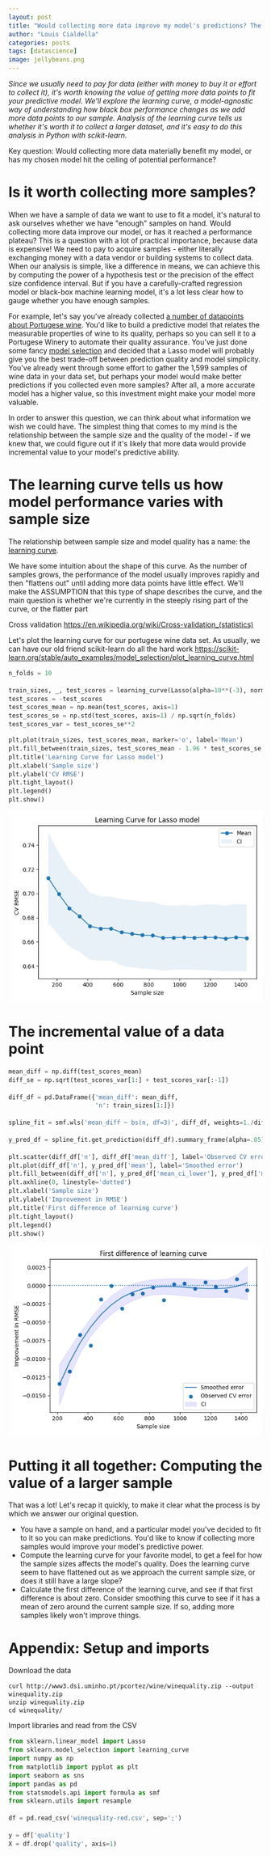 ```yaml
---
layout: post
title: "Would collecting more data improve my model's predictions? The learning curve and the value of incremental samples"
author: "Louis Cialdella"
categories: posts
tags: [datascience]
image: jellybeans.png
---
```


*Since we usually need to pay for data (either with money to buy it or effort to collect it), it's worth knowing the value of getting more data points to fit your predictive model. We'll explore the learning curve, a model-agnostic way of understanding how black box performance changes as we add more data points to our sample. Analysis of the learning curve tells us whether it's worth it to collect a larger dataset, and it's easy to do this analysis in Python with scikit-learn.*

Key question: Would collecting more data materially benefit my model, or has my chosen model hit the ceiling of potential performance?

# Is it worth collecting more samples?

When we have a sample of data we want to use to fit a model, it's natural to ask ourselves whether we have "enough" samples on hand. Would collecting more data improve our model, or has it reached a performance plateau? This is a question with a lot of practical importance, because data is expensive!  We need to pay to acquire samples - either literally exchanging money with a data vendor or building systems to collect data. When our analysis is simple, like a difference in means, we can achieve this by computing the power of a hypothesis test or the precision of the effect size confidence interval. But if you have a carefully-crafted regression model or black-box machine learning model, it's a lot less clear how to gauge whether you have enough samples.

For example, let's say you've already collected [a number of datapoints about Portugese wine](http://www3.dsi.uminho.pt/pcortez/wine/). You'd like to build a predictive model that relates the measurable properties of wine to its quality, perhaps so you can sell it to a Portugese Winery to automate their quality assurance. You've just done some fancy [model selection](https://lmc2179.github.io/posts/cvci.html) and decided that a Lasso model will probably give you the best trade-off between prediction quality and model simplicity. You've already went through some effort to gather the 1,599 samples of wine data in your data set, but perhaps your model would make better predictions if you collected even more samples? After all, a more accurate model has a higher value, so this investment might make your model more valuable.

In order to answer this question, we can think about what information we wish we could have. The simplest thing that comes to my mind is the relationship between the sample size and the quality of the model - if we knew that, we could figure out if it's likely that more data would provide incremental value to your model's predictive ability.

# The learning curve tells us how model performance varies with sample size

The relationship between sample size and model quality has a name: the [learning curve](https://en.wikipedia.org/wiki/Learning_curve_(machine_learning)). 

We have some intuition about the shape of this curve. As the number of samples grows, the performance of the model usually improves rapidly and then "flattens out" until adding more data points have little effect. We'll make the ASSUMPTION that this type of shape describes the curve, and the main question is whether we're currently in the steeply rising part of the curve, or the flatter part

Cross validation https://en.wikipedia.org/wiki/Cross-validation_(statistics)

Let's plot the learning curve for our portugese wine data set. As usually, we can have our old friend scikit-learn do all the hard work https://scikit-learn.org/stable/auto_examples/model_selection/plot_learning_curve.html

```python
n_folds = 10

train_sizes, _, test_scores = learning_curve(Lasso(alpha=10**(-3), normalize=True), X, y, cv=n_folds, scoring='neg_root_mean_squared_error', train_sizes=np.linspace(0.1, 1, 20))
test_scores = -test_scores
test_scores_mean = np.mean(test_scores, axis=1)
test_scores_se = np.std(test_scores, axis=1) / np.sqrt(n_folds)
test_scores_var = test_scores_se**2
```

```python
plt.plot(train_sizes, test_scores_mean, marker='o', label='Mean')
plt.fill_between(train_sizes, test_scores_mean - 1.96 * test_scores_se, test_scores_mean + 1.96 * test_scores_se, alpha=.1, label='CI')
plt.title('Learning Curve for Lasso model')
plt.xlabel('Sample size')
plt.ylabel('CV RMSE')
plt.tight_layout()
plt.legend()
plt.show()
```

![Learning curve](https://raw.githubusercontent.com/lmc2179/lmc2179.github.io/master/assets/img/learning_curve/1.png)

# The incremental value of a data point



```python
mean_diff = np.diff(test_scores_mean)
diff_se = np.sqrt(test_scores_var[1:] + test_scores_var[:-1])

diff_df = pd.DataFrame({'mean_diff': mean_diff, 
                        'n': train_sizes[1:]})

spline_fit = smf.wls('mean_diff ~ bs(n, df=3)', diff_df, weights=1./diff_se**2).fit() # Differing variances of observations

y_pred_df = spline_fit.get_prediction(diff_df).summary_frame(alpha=.05)

plt.scatter(diff_df['n'], diff_df['mean_diff'], label='Observed CV error')
plt.plot(diff_df['n'], y_pred_df['mean'], label='Smoothed error')
plt.fill_between(diff_df['n'], y_pred_df['mean_ci_lower'], y_pred_df['mean_ci_upper'], alpha=.1, color='blue', label='CI')
plt.axhline(0, linestyle='dotted')
plt.xlabel('Sample size')
plt.ylabel('Improvement in RMSE')
plt.title('First difference of learning curve')
plt.tight_layout()
plt.legend()
plt.show()
```

![Learning curve first difference](https://raw.githubusercontent.com/lmc2179/lmc2179.github.io/master/assets/img/learning_curve/2.png)

# Putting it all together: Computing the value of a larger sample

That was a lot! Let's recap it quickly, to make it clear what the process is by which we answer our original question.

- You have a sample on hand, and a particular model you've decided to fit to it so you can make predictions. You'd like to know if collecting more samples would improve your model's predictive power.
- Compute the learning curve for your favorite model, to get a feel for how the sample sizes affects the model's quality. Does the learning curve seem to have flattened out as we approach the current sample size, or does it still have a large slope?
- Calculate the first difference of the learning curve, and see if that first difference is about zero. Consider smoothing this curve to see if it has a mean of zero around the current sample size. If so, adding more samples likely won't improve things.

# Appendix: Setup and imports

Download the data

```
curl http://www3.dsi.uminho.pt/pcortez/wine/winequality.zip --output winequality.zip
unzip winequality.zip
cd winequality/
```

Import libraries and read from the CSV

```python
from sklearn.linear_model import Lasso
from sklearn.model_selection import learning_curve
import numpy as np
from matplotlib import pyplot as plt
import seaborn as sns
import pandas as pd
from statsmodels.api import formula as smf
from sklearn.utils import resample

df = pd.read_csv('winequality-red.csv', sep=';')

y = df['quality']
X = df.drop('quality', axis=1)
```
